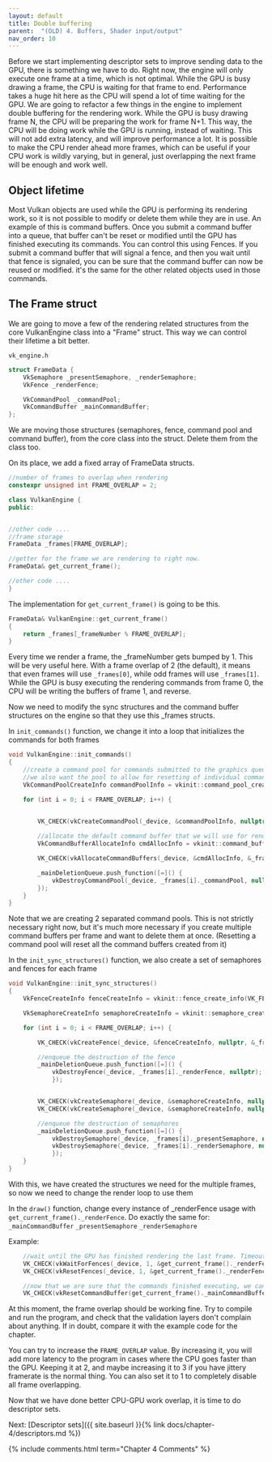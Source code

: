 ```yaml
---
layout: default
title: Double buffering
parent:  "(OLD) 4. Buffers, Shader input/output"
nav_order: 10
---
```


Before we start implementing descriptor sets to improve sending data to the GPU, there is something we have to do. Right now, the engine will only execute one frame at a time, which is not optimal. While the GPU is busy drawing a frame, the CPU is waiting for that frame to end. Performance takes a huge hit here as the CPU will spend a lot of time waiting for the GPU.
We are going to refactor a few things in the engine to implement double buffering for the rendering work. While the GPU is busy drawing frame N, the CPU will be preparing the work for frame N+1. This way, the CPU will be doing work while the GPU is running, instead of waiting. This will not add extra latency, and will improve performance a lot.
It is possible to make the CPU render ahead more frames, which can be useful if your CPU work is wildly varying, but in general, just overlapping the next frame will be enough and work well.

## Object lifetime
Most Vulkan objects are used while the GPU is performing its rendering work, so it is not possible to modify or delete them while they are in use.
An example of this is command buffers. Once you submit a command buffer into a queue, that buffer can't be reset or modified until the GPU has finished executing its commands.
You can control this using Fences. If you submit a command buffer that will signal a fence, and then you wait until that fence is signaled, you can be sure that the command buffer can now be reused or modified. it's the same for the other related objects used in those commands.


## The Frame struct
We are going to move a few of the rendering related structures from the core VulkanEngine class into a "Frame" struct. This way we can control their lifetime a bit better.

`vk_engine.h`
```cpp
struct FrameData {
	VkSemaphore _presentSemaphore, _renderSemaphore;
	VkFence _renderFence;	

	VkCommandPool _commandPool;
	VkCommandBuffer _mainCommandBuffer;
};
```

We are moving those structures (semaphores, fence, command pool and command buffer), from the core class into the struct. Delete them from the class too.

On its place, we add a fixed array of FrameData structs.

```cpp
//number of frames to overlap when rendering
constexpr unsigned int FRAME_OVERLAP = 2;

class VulkanEngine {
public:


//other code ....
//frame storage
FrameData _frames[FRAME_OVERLAP];

//getter for the frame we are rendering to right now.
FrameData& get_current_frame();

//other code ....
}
```

The implementation for `get_current_frame()` is going to be this.

```cpp
FrameData& VulkanEngine::get_current_frame()
{
	return _frames[_frameNumber % FRAME_OVERLAP];
}
```
Every time we render a frame, the _frameNumber gets bumped by 1. This will be very useful here. With a frame overlap of 2 (the default), it means that even frames will use `_frames[0]`, while odd frames will use `_frames[1]`. While the GPU is busy executing the rendering commands from frame 0, the CPU will be writing the buffers of frame 1, and reverse.

Now we need to modify the sync structures and the command buffer structures on the engine so that they use this _frames structs.

In `init_commands()` function, we change it into a loop that initializes the commands for both frames
```cpp
void VulkanEngine::init_commands()
{
	//create a command pool for commands submitted to the graphics queue.
	//we also want the pool to allow for resetting of individual command buffers
	VkCommandPoolCreateInfo commandPoolInfo = vkinit::command_pool_create_info(_graphicsQueueFamily, VK_COMMAND_POOL_CREATE_RESET_COMMAND_BUFFER_BIT);

	for (int i = 0; i < FRAME_OVERLAP; i++) {

	
		VK_CHECK(vkCreateCommandPool(_device, &commandPoolInfo, nullptr, &_frames[i]._commandPool));

		//allocate the default command buffer that we will use for rendering
		VkCommandBufferAllocateInfo cmdAllocInfo = vkinit::command_buffer_allocate_info(_frames[i]._commandPool, 1);

		VK_CHECK(vkAllocateCommandBuffers(_device, &cmdAllocInfo, &_frames[i]._mainCommandBuffer));

		_mainDeletionQueue.push_function([=]() {
			vkDestroyCommandPool(_device, _frames[i]._commandPool, nullptr);
		});
	}
}
```

Note that we are creating 2 separated command pools. This is not strictly necessary right now, but it's much more necessary if you create multiple command buffers per frame and want to delete them at once. (Resetting a command pool will reset all the command buffers created from it)

In the `init_sync_structures()` function, we also create a set of semaphores and fences for each frame

```cpp
void VulkanEngine::init_sync_structures()
{	
	VkFenceCreateInfo fenceCreateInfo = vkinit::fence_create_info(VK_FENCE_CREATE_SIGNALED_BIT);

	VkSemaphoreCreateInfo semaphoreCreateInfo = vkinit::semaphore_create_info();

	for (int i = 0; i < FRAME_OVERLAP; i++) {     

        VK_CHECK(vkCreateFence(_device, &fenceCreateInfo, nullptr, &_frames[i]._renderFence));

        //enqueue the destruction of the fence
        _mainDeletionQueue.push_function([=]() {
            vkDestroyFence(_device, _frames[i]._renderFence, nullptr);
            });


        VK_CHECK(vkCreateSemaphore(_device, &semaphoreCreateInfo, nullptr, &_frames[i]._presentSemaphore));
        VK_CHECK(vkCreateSemaphore(_device, &semaphoreCreateInfo, nullptr, &_frames[i]._renderSemaphore));

        //enqueue the destruction of semaphores
        _mainDeletionQueue.push_function([=]() {
            vkDestroySemaphore(_device, _frames[i]._presentSemaphore, nullptr);
            vkDestroySemaphore(_device, _frames[i]._renderSemaphore, nullptr);
            });
	}
}
```

With this, we have created the structures we need for the multiple frames, so now we need to change the render loop to use them

In the `draw()` function, change every instance of _renderFence usage with `get_current_frame()._renderFence`. Do exactly the same for:
`_mainCommandBuffer`
`_presentSemaphore`
`_renderSemaphore`

Example:
```cpp
    //wait until the GPU has finished rendering the last frame. Timeout of 1 second
	VK_CHECK(vkWaitForFences(_device, 1, &get_current_frame()._renderFence, true, 1000000000));
	VK_CHECK(vkResetFences(_device, 1, &get_current_frame()._renderFence));

    //now that we are sure that the commands finished executing, we can safely reset the command buffer to begin recording again.
	VK_CHECK(vkResetCommandBuffer(get_current_frame()._mainCommandBuffer, 0));
```

At this moment, the frame overlap should be working fine. Try to compile and run the program, and check that the validation layers don't complain about anything. If in doubt, compare it with the example code for the chapter.

You can try to increase the `FRAME_OVERLAP` value. By increasing it, you will add more latency to the program in cases where the CPU goes faster than the GPU. Keeping it at 2, and maybe increasing it to 3 if you have jittery framerate is the normal thing. You can also set it to 1 to completely disable all frame overlapping.

Now that we have done better CPU-GPU work overlap, it is time to do descriptor sets.

Next: [Descriptor sets]({{ site.baseurl }}{% link docs/chapter-4/descriptors.md %})


{% include comments.html term="Chapter 4 Comments" %}